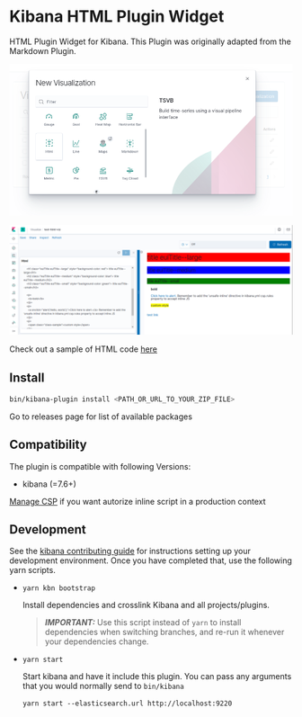 # Kibana HTML Plugin Widget
HTML Plugin Widget for Kibana. This Plugin was originally adapted from the Markdown Plugin.

![preview-create](/resources/preview-create.png)

![preview-edit](/resources/preview-edit.png)

Check out a sample of HTML code [here](/resources/samplecode.html)

## Install

```bash
bin/kibana-plugin install <PATH_OR_URL_TO_YOUR_ZIP_FILE>
```
Go to releases page for list of available packages

## Compatibility

The plugin is compatible with following Versions:
* kibana (=7.6+)

[Manage CSP](https://www.elastic.co/guide/en/kibana/master/production.html#csp-strict-mode) if you want autorize inline script in a production context


## Development

See the [kibana contributing guide](https://github.com/elastic/kibana/blob/master/CONTRIBUTING.md) for instructions setting up your development environment. Once you have completed that, use the following yarn scripts.

  - `yarn kbn bootstrap`

    Install dependencies and crosslink Kibana and all projects/plugins.

    > ***IMPORTANT:*** Use this script instead of `yarn` to install dependencies when switching branches, and re-run it whenever your dependencies change.

  - `yarn start`

    Start kibana and have it include this plugin. You can pass any arguments that you would normally send to `bin/kibana`

      ```
      yarn start --elasticsearch.url http://localhost:9220
      ```
